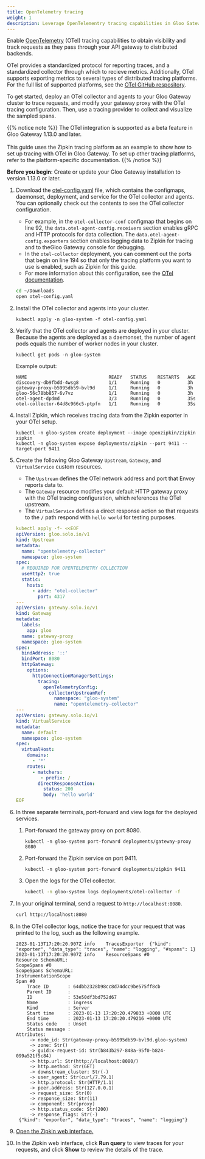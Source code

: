 ```yaml
---
title: OpenTelemetry tracing
weight: 1
description: Leverage OpenTelementry tracing capabilities in Gloo Gateway.
---
```


Enable [OpenTelemetry](https://opentelemetry.io/) (OTel) tracing capabilities to obtain visibility and track requests as they pass through your API gateway to distributed backends.

OTel provides a standardized protocol for reporting traces, and a standardized collector through which to recieve metrics. Additionally, OTel supports exporting metrics to several types of distributed tracing platforms. For the full list of supported platforms, see the [OTel GitHub respository](https://github.com/open-telemetry/opentelemetry-collector-contrib/tree/main/exporter).

To get started, deploy an OTel collector and agents to your Gloo Gateway cluster to trace requests, and modify your gateway proxy with the OTel tracing configuration. Then, use a tracing provider to collect and visualize the sampled spans.

{{% notice note %}}
The OTel integration is supported as a beta feature in Gloo Gateway 1.13.0 and later.
</br></br>
This guide uses the Zipkin tracing platform as an example to show how to set up tracing with OTel in Gloo Gateway. To set up other tracing platforms, refer to the platform-specific documentation.
{{% /notice %}}

**Before you begin**: Create or update your Gloo Gateway installation to version 1.13.0 or later.

1. Download the [otel-config.yaml](../otel-config.yaml) file, which contains the configmaps, daemonset, deployment, and service for the OTel collector and agents. You can optionally check out the contents to see the OTel collector configuration.
   * For example, in the `otel-collector-conf` configmap that begins on line 92, the `data.otel-agent-config.receivers` section enables gRPC and HTTP protocols for data collection. The `data.otel-agent-config.exporters` section enables logging data to Zipkin for tracing and to theGloo Gateway console for debugging.
   * In the `otel-collector` deployment, you can comment out the ports that begin on line 194 so that only the tracing platform you want to use is enabled, such as Zipkin for this guide.
   * For more information about this configuration, see the [OTel documentation](https://opentelemetry.io/docs/collector/configuration/).
   ```sh
   cd ~/Downloads
   open otel-config.yaml
   ```

2. Install the OTel collector and agents into your cluster.
   ```
   kubectl apply -n gloo-system -f otel-config.yaml
   ```

3. Verify that the OTel collector and agents are deployed in your cluster. Because the agents are deployed as a daemonset, the number of agent pods equals the number of worker nodes in your cluster.
   ```
   kubectl get pods -n gloo-system
   ```
   Example output:
   ```
   NAME                              READY   STATUS    RESTARTS   AGE
   discovery-db9fbdd-4wsg8           1/1     Running   0          3h
   gateway-proxy-b5995db59-bvl9d     1/1     Running   0          3h
   gloo-56c78bb857-6v7vz             1/1     Running   0          3h
   otel-agent-dpdmd                  3/3     Running   0          35s
   otel-collector-64d8c966c5-ptpfn   1/1     Running   0          35s
   ```

4. Install Zipkin, which receives tracing data from the Zipkin exporter in your OTel setup.
   ```
   kubectl -n gloo-system create deployment --image openzipkin/zipkin zipkin
   kubectl -n gloo-system expose deployments/zipkin --port 9411 --target-port 9411
   ```

5. Create the following Gloo Gateway `Upstream`, `Gateway`, and `VirtualService` custom resources. 
   * The `Upstream` defines the OTel network address and port that Envoy reports data to.
   * The `Gateway` resource modifies your default HTTP gateway proxy with the OTel tracing configuration, which references the OTel upstream.
   * The `VirtualService` defines a direct response action so that requests to the `/` path respond with `hello world` for testing purposes.
   ```yaml
   kubectl apply -f- <<EOF
   apiVersion: gloo.solo.io/v1
   kind: Upstream
   metadata:
     name: "opentelemetry-collector"
     namespace: gloo-system
   spec:
     # REQUIRED FOR OPENTELEMETRY COLLECTION
     useHttp2: true
     static:
       hosts:
         - addr: "otel-collector"
           port: 4317
   ---
   apiVersion: gateway.solo.io/v1
   kind: Gateway
   metadata:
     labels:
       app: gloo
     name: gateway-proxy
     namespace: gloo-system
   spec:
     bindAddress: '::'
     bindPort: 8080
     httpGateway:
       options:
         httpConnectionManagerSettings:
           tracing:
             openTelemetryConfig:
               collectorUpstreamRef:
                 namespace: "gloo-system"
                 name: "opentelemetry-collector"
   ---
   apiVersion: gateway.solo.io/v1
   kind: VirtualService
   metadata:
     name: default
     namespace: gloo-system
   spec:
     virtualHost:
       domains:
         - '*'
       routes:
         - matchers:
            - prefix: /
           directResponseAction:
             status: 200
             body: 'hello world'
   EOF
   ```

6. In three separate terminals, port-forward and view logs for the deployed services.
   1. Port-forward the gateway proxy on port 8080.
      ```
      kubectl -n gloo-system port-forward deployments/gateway-proxy 8080
      ```
   2. Port-forward the Zipkin service on port 9411.
      ```
      kubectl -n gloo-system port-forward deployments/zipkin 9411
      ```
   3. Open the logs for the OTel collector.
      ```sh
      kubectl -n gloo-system logs deployments/otel-collector -f
      ```

7. In your original terminal, send a request to `http://localhost:8080`.
   ```sh
   curl http://localhost:8080
   ```

8. In the OTel collector logs, notice the trace for your request that was printed to the log, such as the following example.
   ```
   2023-01-13T17:20:20.907Z	info	TracesExporter	{"kind": "exporter", "data_type": "traces", "name": "logging", "#spans": 1}
   2023-01-13T17:20:20.907Z	info	ResourceSpans #0
   Resource SchemaURL: 
   ScopeSpans #0
   ScopeSpans SchemaURL: 
   InstrumentationScope  
   Span #0
       Trace ID       : 64dbb2328b98cc8d74dcc9be575ff8cb
       Parent ID      : 
       ID             : 53e50df3bd752d67
       Name           : ingress
       Kind           : Server
       Start time     : 2023-01-13 17:20:20.479033 +0000 UTC
       End time       : 2023-01-13 17:20:20.479216 +0000 UTC
       Status code    : Unset
       Status message : 
   Attributes:
        -> node_id: Str(gateway-proxy-b5995db59-bvl9d.gloo-system)
        -> zone: Str()
        -> guid:x-request-id: Str(b843b297-848a-95f0-b824-099a521f5c84)
        -> http.url: Str(http://localhost:8080/)
        -> http.method: Str(GET)
        -> downstream_cluster: Str(-)
        -> user_agent: Str(curl/7.79.1)
        -> http.protocol: Str(HTTP/1.1)
        -> peer.address: Str(127.0.0.1)
        -> request_size: Str(0)
        -> response_size: Str(11)
        -> component: Str(proxy)
        -> http.status_code: Str(200)
        -> response_flags: Str(-)
   	{"kind": "exporter", "data_type": "traces", "name": "logging"}
    ```

9. [Open the Zipkin web interface.](http://localhost:9411/zipkin/)

10. In the Zipkin web interface, click **Run query** to view traces for your requests, and click **Show** to review the details of the trace.